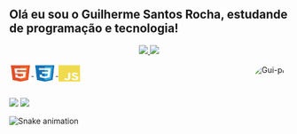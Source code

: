 ## Olá eu sou o Guilherme Santos Rocha, estudande de programação e tecnologia!
<div align="center">
  <a href="https://github.com/guilherme-srocha">
  <img height="180em" src="https://github-readme-stats.vercel.app/api?username=guilherme-srocha&show_icons=true&theme=tokyonight&include_all_commits=true&count_private=true"/>
  <img height="120em" src="https://github-readme-stats.vercel.app/api/top-langs/?username=guilherme-srocha&layout=compact&langs_count=7&theme=tokyonight"/>
</div>

<div style="display: inline_block"><br>
  <img align="center" alt="Gui-HTML" height="30" width="40" src="https://raw.githubusercontent.com/devicons/devicon/master/icons/html5/html5-original.svg">
  <img align="center" alt="Gui-CSS" height="30" width="40" src="https://raw.githubusercontent.com/devicons/devicon/master/icons/css3/css3-original.svg">
  <img align="center" alt="Gui-Js" height="30" width="40" src="https://raw.githubusercontent.com/devicons/devicon/master/icons/javascript/javascript-plain.svg">         
  <img align="right" alt="Gui-pic" height="150" style="border-radius:50px" src="https://brandslogos.com/wp-content/uploads/thumbs/jackass-logo-vector.svg?width=676&height=676">
</div>

##

<div> 
  <a href="https://instagram.com/_guilhermesrocha_" target="_blank"><img src="https://img.shields.io/badge/-Instagram-E4405F?style=for-the-badge&logo=instagram&logoColor=white" target="_blank"></a>
  <a href = "https://guilhermesantosrocha74@gmail.com"><img src="https://img.shields.io/badge/-Gmail-D14836?style=for-the-badge&logo=gmail&logoColor=white" target="_blank"></a>
  
</div>

![Snake animation](https://github.com/guilherme-srocha/guilherme-srocha/blob/output/github-contribution-grid-snake.svg)
